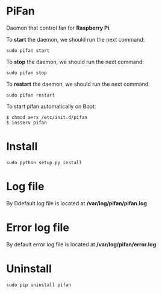# PiFan
Daemon that control fan for **Raspberry Pi**.

To **start** the daemon, we should run the next command:
```
sudo pifan start
```

To **stop** the daemon, we should run the next command:
```
sudo pifan stop
```

To **restart** the daemon, we should run the next command:
```
sudo pifan restart
```

To start pifan automatically on Boot:
```
$ chmod a+rx /etc/init.d/pifan
$ insserv pifan
```

# Install
```
sudo python setup.py install
```

# Log file
By Ddefault log file is located at **/var/log/pifan/pifan.log**

# Error log file
By default error log file is located at **/var/log/pifan/error.log**


# Uninstall
```
sudo pip uninstall pifan
```